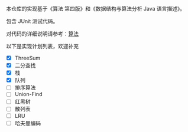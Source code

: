 本仓库的实现基于《算法 第四版》和《数据结构与算法分析 Java 语言描述》。

包含 JUnit 测试代码。

对代码的详细说明请参考：[算法](https://github.com/CyC2018/Interview-Notebook/blob/master/notes/%E7%AE%97%E6%B3%95.md)

以下是实现计划列表，欢迎补充

- [x] ThreeSum
- [x] 二分查找
- [x] 栈
- [x] 队列
- [ ] 排序算法
- [ ] Union-Find
- [ ] 红黑树
- [ ] 散列表
- [ ] LRU
- [ ] 哈夫曼编码
